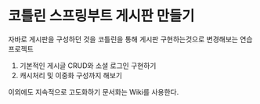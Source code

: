 # 코틀린 스프링부트 게시판 만들기

자바로 게시판을 구성하던 것을 코틀린을 통해 게시판 구현하는것으로 변경해보는 연습 프로젝트

1. 기본적인 게시글 CRUD와 소셜 로그인 구현하기
2. 캐시처리 및 이중화 구성까지 해보기

이외에도 지속적으로 고도화하기
문서화는 Wiki를 사용한다.
